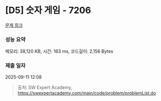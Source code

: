 # [D5] 숫자 게임 - 7206 

[문제 링크](https://swexpertacademy.com/main/code/problem/problemDetail.do?contestProbId=AWlGyBQqaEgDFASG) 

### 성능 요약

메모리: 38,120 KB, 시간: 163 ms, 코드길이: 2,156 Bytes

### 제출 일자

2025-09-11 12:08



> 출처: SW Expert Academy, https://swexpertacademy.com/main/code/problem/problemList.do